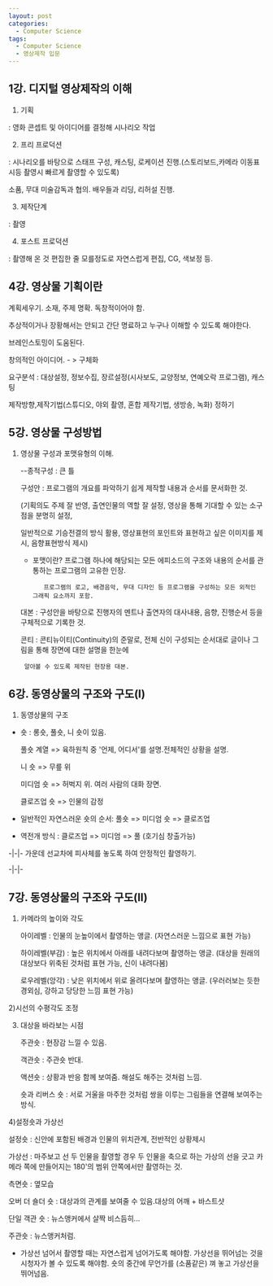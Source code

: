```yaml
---
layout: post
categories:
  - Computer Science
tags:
  - Computer Science
  - 영상제작 입문
---
```

## 1강. 디지털 영상제작의 이해


1) 기획 

: 영화 콘셉트 및 아이디어를 결정해 시나리오 작업

2) 프리 프로덕션

: 시나리오를 바탕으로 스태프 구성, 캐스팅, 로케이션 진행.(스토리보드,카메라 이동표시등 촬영시 빠르게 촬영할 수 있도록)

 소품, 무대 미술감독과 협의. 배우들과 리딩, 리허설 진행.

3) 제작단계

: 촬영 

4) 포스트 프로덕션

: 촬영해 온 것 편집한 줄 모를정도로 자연스럽게 편집, CG, 색보정 등.


## 4강. 영상물 기획이란

계획세우기. 소재, 주제 명확. 독창적이어야 함. 

추상적이거나 장황해서는 안되고 간단 명료하고 누구나 이해할 수 있도록 해야한다.

브레인스토밍이 도움된다.

창의적인 아이디어. - > 구체화

요구분석 : 대상설정, 정보수집, 장르설정(시사보도, 교양정보, 연예오락 프로그램), 캐스팅

제작방향,제작기법(스튜디오, 야외 촬영, 혼합 제작기법, 생방송, 녹화) 정하기

## 5강. 영상물 구성방법

1. 영상물 구성과 포맷유형의 이해.

   --종적구성 : 큰 틀

   구성안 : 프로그램의 개요를 파악하기 쉽게 제작할 내용과 순서를 문서화한 것.

   (기획의도 주제 잘 반영, 출연인물의 역할 잘 설정, 영상을 통해 기대할 수 있는 소구점을 분명히 설정,

   일반적으로 기승전결의 방식 활용, 영상표현의 포인트와 표현하고 싶은 이미지를 제시, 음향표현방식 제시)

   * 포맷이란? 프로그램 하나에 해당되는 모든 에피소드의 구조와 내용의 순서를 관통하는 프로그램의 고유한 인장.

			프로그램의 로고, 배경음악, 무대 디자인 등 프로그램을 구성하는 모든 외적인 그래픽 요소까지 포함.

   대본 : 구성안을 바탕으로 진행자의 멘트나 출연자의 대사내용, 음향, 진행순서 등을 구체적으로 기록한 것.

   콘티 : 콘티뉴이티(Continuity)의 준말로, 전체 신이 구성되는 순서대로 글이나 그림을 통해 장면에 대한 설명을 한눈에 

		알아볼 수 있도록 제작된 현장용 대본.
	
	
## 6강. 동영상물의 구조와 구도(I)

1) 동영상물의 구조


* 숏 : 롱숏, 풀숏, 니 숏이 있음. 

     풀숏 계열 => 육하원칙 중 '언제, 어디서'를 설명.전체적인 상황을 설명. 

     니 숏 => 무릎 위

     미디엄 숏 => 허벅지 위. 여러 사람의 대화 장면. 

     클로즈업 숏 => 인물의 감정 

* 일반적인 자연스러운 숏의 순서: 풀숏 => 미디엄 숏 => 클로즈업

* 역전개 방식 : 클로즈업 => 미디엄 => 풀 (호기심 창출가능)

-|-|-  가운데 선교차에 피사체를 놓도록 하여 안정적인 촬영하기.

-|-|-


## 7강. 동영상물의 구조와 구도(II)


1) 카메라의 높이와 각도

   아이레벨 : 인물의 눈높이에서 촬영하는 앵글. (자연스러운 느낌으로 표현 가능)

   하이레벨(부감) : 높은 위치에서 아래를 내려다보며 촬영하는 앵글. (대상을 원래의 대상보다 위축된 것처럼 표현 가능, 신이 내려다봄)

   로우레벨(앙각) : 낮은 위치에서 위로 올려다보며 촬영하는 앵글. (우러러보는 듯한 경외심, 강하고 당당한 느낌 표현 가능)

   
2)시선의 수평각도 조정


3) 대상을 바라보는 시점

   주관숏 : 현장감 느낄 수 있음.

   객관숏 : 주관숏 반대.

   액션숏 : 상황과 반응 함께 보여줌. 해설도 해주는 것처럼 느낌.

   숏과 리버스 숏 : 서로 거울을 마주한 것처럼 쌍을 이루는 그림들을 연결해 보여주는 방식.

   
 4)설정숏과 가상선
 
 설정숏 : 신안에 포함된 배경과 인물의 위치관계, 전반적인 상황제시

 가상선 : 마주보고 선 두 인물을 촬영할 경우 두 인물을 축으로 하는 가상의 선을 긋고 카메라 쪽에 만들어지는 180'의 범위 안쪽에서만 촬영하는 것.

 측면숏 : 옆모습

 오버 더 숄더 숏 : 대상과의 관계를 보여줄 수 있음.대상의 어깨 + 바스트샷

 단일 객관 숏 : 뉴스앵커에서 살짝 비스듬히...

 주관숏 : 뉴스앵커처럼.
  

  * 가상선 넘어서 촬영할 때는 자연스럽게 넘어가도록 해야함. 가상선을 뛰어넘는 것을 시청자가 볼 수 있도록 해야함.
    숏의 중간에 무언가를 (소품같은) 껴 놓고 가상선을 뛰어넘음.
